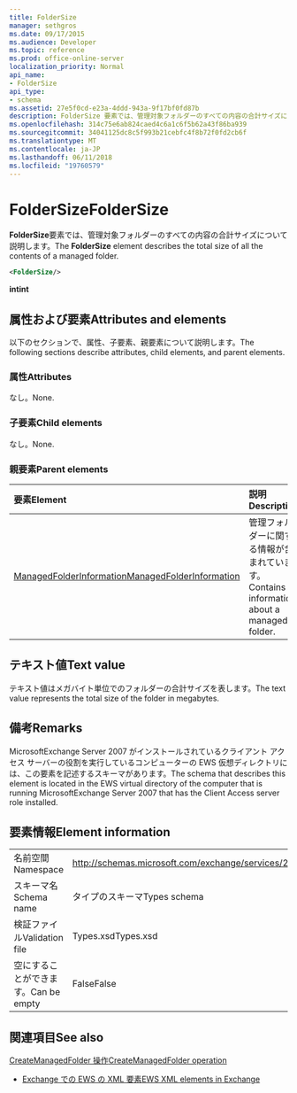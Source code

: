 ```yaml
---
title: FolderSize
manager: sethgros
ms.date: 09/17/2015
ms.audience: Developer
ms.topic: reference
ms.prod: office-online-server
localization_priority: Normal
api_name:
- FolderSize
api_type:
- schema
ms.assetid: 27e5f0cd-e23a-4ddd-943a-9f17bf0fd87b
description: FolderSize 要素では、管理対象フォルダーのすべての内容の合計サイズについて説明します。
ms.openlocfilehash: 314c75e6ab824caed4c6a1c6f5b62a43f86ba939
ms.sourcegitcommit: 34041125dc8c5f993b21cebfc4f8b72f0fd2cb6f
ms.translationtype: MT
ms.contentlocale: ja-JP
ms.lasthandoff: 06/11/2018
ms.locfileid: "19760579"
---
```

# <a name="foldersize"></a><span data-ttu-id="7d61d-103">FolderSize</span><span class="sxs-lookup"><span data-stu-id="7d61d-103">FolderSize</span></span>

<span data-ttu-id="7d61d-104">**FolderSize**要素では、管理対象フォルダーのすべての内容の合計サイズについて説明します。</span><span class="sxs-lookup"><span data-stu-id="7d61d-104">The **FolderSize** element describes the total size of all the contents of a managed folder.</span></span> 
  
```xml
<FolderSize/>
```

 <span data-ttu-id="7d61d-105">**int**</span><span class="sxs-lookup"><span data-stu-id="7d61d-105">**int**</span></span>
## <a name="attributes-and-elements"></a><span data-ttu-id="7d61d-106">属性および要素</span><span class="sxs-lookup"><span data-stu-id="7d61d-106">Attributes and elements</span></span>

<span data-ttu-id="7d61d-107">以下のセクションで、属性、子要素、親要素について説明します。</span><span class="sxs-lookup"><span data-stu-id="7d61d-107">The following sections describe attributes, child elements, and parent elements.</span></span>
  
### <a name="attributes"></a><span data-ttu-id="7d61d-108">属性</span><span class="sxs-lookup"><span data-stu-id="7d61d-108">Attributes</span></span>

<span data-ttu-id="7d61d-109">なし。</span><span class="sxs-lookup"><span data-stu-id="7d61d-109">None.</span></span>
  
### <a name="child-elements"></a><span data-ttu-id="7d61d-110">子要素</span><span class="sxs-lookup"><span data-stu-id="7d61d-110">Child elements</span></span>

<span data-ttu-id="7d61d-111">なし。</span><span class="sxs-lookup"><span data-stu-id="7d61d-111">None.</span></span>
  
### <a name="parent-elements"></a><span data-ttu-id="7d61d-112">親要素</span><span class="sxs-lookup"><span data-stu-id="7d61d-112">Parent elements</span></span>

|<span data-ttu-id="7d61d-113">**要素**</span><span class="sxs-lookup"><span data-stu-id="7d61d-113">**Element**</span></span>|<span data-ttu-id="7d61d-114">**説明**</span><span class="sxs-lookup"><span data-stu-id="7d61d-114">**Description**</span></span>|
|:-----|:-----|
|[<span data-ttu-id="7d61d-115">ManagedFolderInformation</span><span class="sxs-lookup"><span data-stu-id="7d61d-115">ManagedFolderInformation</span></span>](managedfolderinformation.md) <br/> |<span data-ttu-id="7d61d-116">管理フォルダーに関する情報が含まれています。</span><span class="sxs-lookup"><span data-stu-id="7d61d-116">Contains information about a managed folder.</span></span>  <br/> |
   
## <a name="text-value"></a><span data-ttu-id="7d61d-117">テキスト値</span><span class="sxs-lookup"><span data-stu-id="7d61d-117">Text value</span></span>

<span data-ttu-id="7d61d-118">テキスト値はメガバイト単位でのフォルダーの合計サイズを表します。</span><span class="sxs-lookup"><span data-stu-id="7d61d-118">The text value represents the total size of the folder in megabytes.</span></span>
  
## <a name="remarks"></a><span data-ttu-id="7d61d-119">備考</span><span class="sxs-lookup"><span data-stu-id="7d61d-119">Remarks</span></span>

<span data-ttu-id="7d61d-120">MicrosoftExchange Server 2007 がインストールされているクライアント アクセス サーバーの役割を実行しているコンピューターの EWS 仮想ディレクトリには、この要素を記述するスキーマがあります。</span><span class="sxs-lookup"><span data-stu-id="7d61d-120">The schema that describes this element is located in the EWS virtual directory of the computer that is running MicrosoftExchange Server 2007 that has the Client Access server role installed.</span></span>
  
## <a name="element-information"></a><span data-ttu-id="7d61d-121">要素情報</span><span class="sxs-lookup"><span data-stu-id="7d61d-121">Element information</span></span>

|||
|:-----|:-----|
|<span data-ttu-id="7d61d-122">名前空間</span><span class="sxs-lookup"><span data-stu-id="7d61d-122">Namespace</span></span>  <br/> |http://schemas.microsoft.com/exchange/services/2006/types  <br/> |
|<span data-ttu-id="7d61d-123">スキーマ名</span><span class="sxs-lookup"><span data-stu-id="7d61d-123">Schema name</span></span>  <br/> |<span data-ttu-id="7d61d-124">タイプのスキーマ</span><span class="sxs-lookup"><span data-stu-id="7d61d-124">Types schema</span></span>  <br/> |
|<span data-ttu-id="7d61d-125">検証ファイル</span><span class="sxs-lookup"><span data-stu-id="7d61d-125">Validation file</span></span>  <br/> |<span data-ttu-id="7d61d-126">Types.xsd</span><span class="sxs-lookup"><span data-stu-id="7d61d-126">Types.xsd</span></span>  <br/> |
|<span data-ttu-id="7d61d-127">空にすることができます。</span><span class="sxs-lookup"><span data-stu-id="7d61d-127">Can be empty</span></span>  <br/> |<span data-ttu-id="7d61d-128">False</span><span class="sxs-lookup"><span data-stu-id="7d61d-128">False</span></span>  <br/> |
   
## <a name="see-also"></a><span data-ttu-id="7d61d-129">関連項目</span><span class="sxs-lookup"><span data-stu-id="7d61d-129">See also</span></span>



[<span data-ttu-id="7d61d-130">CreateManagedFolder 操作</span><span class="sxs-lookup"><span data-stu-id="7d61d-130">CreateManagedFolder operation</span></span>](createmanagedfolder-operation.md)


- [<span data-ttu-id="7d61d-131">Exchange での EWS の XML 要素</span><span class="sxs-lookup"><span data-stu-id="7d61d-131">EWS XML elements in Exchange</span></span>](ews-xml-elements-in-exchange.md)

